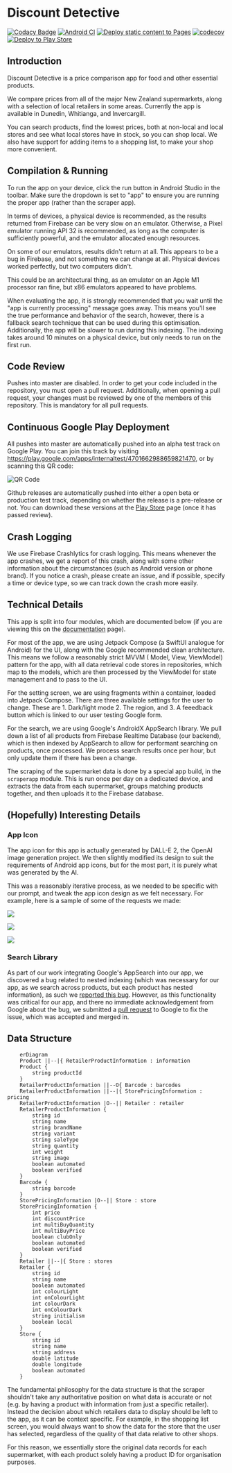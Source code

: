 # Discount Detective

[![Codacy Badge](https://app.codacy.com/project/badge/Grade/490c7545aede4dd29264539c1794044e)](https://www.codacy.com/gh/SheaSmith/discount-detective/dashboard?utm_source=github.com&amp;utm_medium=referral&amp;utm_content=SheaSmith/discount-detective&amp;utm_campaign=Badge_Grade)
[![Android CI](https://github.com/SheaSmith/COSC345-Project/actions/workflows/android.yml/badge.svg)](https://github.com/SheaSmith/COSC345-Project/actions/workflows/android.yml)
[![Deploy static content to Pages](https://github.com/SheaSmith/COSC345-Project/actions/workflows/build-docs.yml/badge.svg)](https://github.com/SheaSmith/COSC345-Project/actions/workflows/build-docs.yml)
[![codecov](https://codecov.io/gh/SheaSmith/discount-detective/branch/master/graph/badge.svg?token=6LT4FB6K2B)](https://codecov.io/gh/SheaSmith/discount-detective)
[![Deploy to Play Store](https://github.com/SheaSmith/discount-detective/actions/workflows/play-store.yml/badge.svg)](https://github.com/SheaSmith/discount-detective/actions/workflows/play-store.yml)

## Introduction

Discount Detective is a price comparison app for food and other essential products.

We compare prices from all of the major New Zealand supermarkets, along with a selection of local
retailers in some areas. Currently the app is available in Dunedin, Whitianga, and Invercargill.

You can search products, find the lowest prices, both at non-local and local stores and see what
local stores have in stock, so you can shop local. We also have support for adding items to a
shopping list, to make your shop more convenient.

## Compilation & Running

To run the app on your device, click the run button in Android Studio in the toolbar. Make sure the
dropdown is set to "app" to ensure you are running the proper app (rather than the scraper app).

In terms of devices, a physical device is recommended, as the results returned from Firebase can be
very slow on an emulator. Otherwise, a Pixel emulator running API 32 is recommended, as long as the
computer is sufficiently powerful, and the emulator allocated enough resources.

On some of our emulators, results didn't return at all. This appears to be a bug in Firebase, and
not something we can change at all. Physical devices worked perfectly, but two computers didn't.

This could be an architectural thing, as an emulator on an Apple M1 processor ran fine, but x86
emulators appeared to have problems.

When evaluating the app, it is strongly recommended that you wait until the "app is currently
processing" message goes away. This means you'll see the true performance and behavior of the
search, however, there is a fallback search technique that can be used during this optimisation.
Additionally, the app will be slower to run during this indexing. The indexing takes around 10
minutes on a physical device, but only needs to run on the first run.

## Code Review

Pushes into master are disabled. In order to get your code included in the repository, you must open
a pull request. Additionally, when opening a pull request, your changes must be reviewed by one of
the members of this repository. This is mandatory for all pull requests.

## Continuous Google Play Deployment

All pushes into master are automatically pushed into an alpha test track on Google Play. You can
join this track by visiting https://play.google.com/apps/internaltest/4701662988659821470, or by
scanning this QR code:

![QR Code](https://i.imgur.com/loQCoRx.png)

Github releases are automatically pushed into either a open beta or production test track, depending
on whether the release is a pre-release or not. You can download these versions at
the [Play Store](https://play.google.com/store/apps/details?id=io.github.sheasmith.discountdetective)
page (once it has passed review).

## Crash Logging

We use Firebase Crashlytics for crash logging. This means whenever the app crashes, we get a report
of this crash, along with some other information about the circumstances (such as Android version or
phone brand). If you notice a crash, please create an issue, and if possible, specify a time or
device type, so we can track down the crash more easily.

## Technical Details

This app is split into four modules, which are documented below (if you are viewing this on
the [documentation](https://sheasmith.github.io/discount-detective) page).

For most of the app, we are using Jetpack Compose (a SwiftUI analogue for Android) for the UI, along
with the Google recommended clean architecture. This means we follow a reasonably strict MVVM (
Model, View, ViewModel) pattern for the app, with all data retrieval code stores in repositories,
which map to the models, which are then processed by the ViewModel for state management and to pass
to the UI.

For the setting screen, we are using fragments within a container, loaded into Jetpack Compose.
There are three available settings for the user to change. These are 1. Dark/light mode 2. The
region, and 3. A feeedback button which is linked to our user testing Google form.

For the search, we are using Google's AndroidX AppSearch library. We pull down a list of all
products from Firebase Realtime Database (our backend), which is then indexed by AppSearch to allow
for performant searching on products, once processed. We process search results once per hour, but
only update them if there has been a change.

The scraping of the supermarket data is done by a special app build, in the `scraperapp` module.
This is run once per day on a dedicated device, and extracts the data from each supermarket, groups
matching products together, and then uploads it to the Firebase database.

## (Hopefully) Interesting Details

### App Icon

The app icon for this app is actually generated by DALL-E 2, the OpenAI image generation project. We
then slightly modified its design to suit the requirements of Android app icons, but for the most
part, it is purely what was generated by the AI.

This was a reasonably iterative process, as we needed to be specific with our prompt, and tweak the
app icon design as we felt necessary. For example, here is a sample of some of the requests we made:

![](https://github.com/SheaSmith/COSC345-Project/blob/master/docs-assets/Screen%20Shot%202022-08-25%20at%2010.42.24.png?raw=true)

![](https://raw.githubusercontent.com/SheaSmith/COSC345-Project/master/docs-assets/Screen%20Shot%202022-08-25%20at%2010.40.46.png)

![](https://raw.githubusercontent.com/SheaSmith/COSC345-Project/master/docs-assets/Screen%20Shot%202022-08-25%20at%2010.41.30.png)

### Search Library

As part of our work integrating Google's AppSearch into our app, we discovered a bug related to
nested indexing (which was necessary for our app, as we search across products, but each product has
nested information), as such
we [reported this bug](https://issuetracker.google.com/issues?q=componentid:1012737). However, as
this functionality was critical for our app, and there no immediate acknowledgement from Google
about the bug, we submitted
a [pull request](https://android-review.googlesource.com/c/platform/frameworks/support/+/2175315) to
Google to fix the issue, which was accepted and merged in.

## Data Structure

```mermaid
    erDiagram
    Product ||--|{ RetailerProductInformation : information
    Product {
        string productId
    }
    RetailerProductInformation ||--O{ Barcode : barcodes
    RetailerProductInformation ||--|{ StorePricingInformation : pricing
    RetailerProductInformation |O--|| Retailer : retailer
    RetailerProductInformation {
        string id
        string name
        string brandName
        string variant
        string saleType
        string quantity
        int weight
        string image
        boolean automated
        boolean verified
    }
    Barcode {
        string barcode
    }
    StorePricingInformation |O--|| Store : store
    StorePricingInformation {
        int price
        int discountPrice
        int multiBuyQuantity
        int multiBuyPrice
        boolean clubOnly
        boolean automated
        boolean verified
    }
    Retailer ||--|{ Store : stores
    Retailer {
        string id
        string name
        boolean automated
        int colourLight
        int onColourLight
        int colourDark
        int onColourDark
        string initialism
        boolean local
    }
    Store {
        string id
        string name
        string address
        double latitude
        double longitude
        boolean automated
    }
```

The fundamental philosophy for the data structure is that the scraper shouldn't take any
authoritative position on what data is accurate or not (e.g. by having a product with information
from just a specific retailer). Instead the decision about which retailers data to display should be
left to the app, as it can be context specific. For example, in the shopping list screen, you would
always want to show the data for the store that the user has selected, regardless of the quality of
that data relative to other shops.

For this reason, we essentially store the original data records for each supermarket, with each
product solely having a product ID for organisation purposes.
